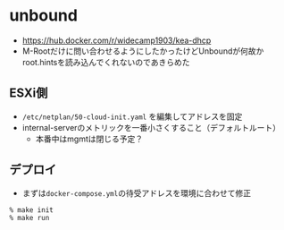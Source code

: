 # unbound
- https://hub.docker.com/r/widecamp1903/kea-dhcp
- M-Rootだけに問い合わせるようにしたかったけどUnboundが何故かroot.hintsを読み込んでくれないのであきらめた

## ESXi側
- `/etc/netplan/50-cloud-init.yaml` を編集してアドレスを固定
- internal-serverのメトリックを一番小さくすること（デフォルトルート）
  - 本番中はmgmtは閉じる予定？

## デプロイ
- まずは`docker-compose.yml`の待受アドレスを環境に合わせて修正
```
% make init
% make run
```
